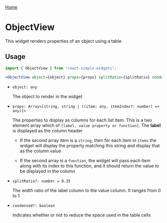 [Home](../../../README.md)

# ObjectView

This widget renders properties of an object using a table

## Usage

```jsx
import { ObjectView } from "react-simple-widgets";

<ObjectView object={object} props={props} splitRatio={splitRatio} condensed={condensed} />
```

-   `object: any`

    The object to render in the widget

-   `props: Array<[string, string | ((item: any, itemIndex?: number) => any)]>`

    The properties to display as columns for each list item. This is a two element array which
    of `[label, value property or function]`. The **label** is displayed as the column header

    -   If the second array item is a `string`, then for each item in `items` the widget will
        display the property matching this string and display that as the column value

    -   If the second array is a `function`, the widget will pass each item along with its index
        to this function, and it should return the value to be displayed in the column

-   `splitRatio?: number = 0.35`

    The width ratio of the label column to the value column. It ranges from 0 to 1

-   `condensed?: boolean`

    Indicates whether or not to reduce the space used in the table cells

